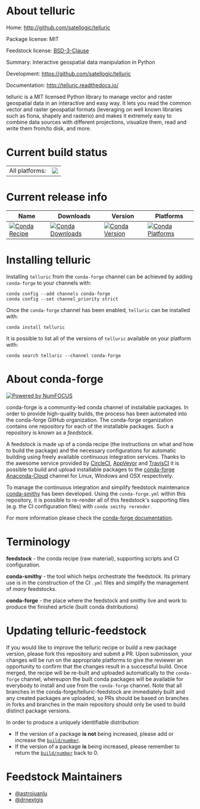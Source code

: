 About telluric
==============

Home: http://github.com/satellogic/telluric

Package license: MIT

Feedstock license: [BSD-3-Clause](https://github.com/conda-forge/telluric-feedstock/blob/master/LICENSE.txt)

Summary: Interactive geospatial data manipulation in Python

Development: https://github.com/satellogic/telluric

Documentation: http://telluric.readthedocs.io/

telluric is a MIT licensed Python library to manage vector and raster
geospatial data in an interactive and easy way. It lets you read the common
vector and raster geospatial formats (leveraging on well known libraries
such as fiona, shapely and rasterio) and makes it extremely easy to combine
data sources with different projections, visualize them, read and write
them from/to disk, and more.


Current build status
====================


<table><tr><td>All platforms:</td>
    <td>
      <a href="https://dev.azure.com/conda-forge/feedstock-builds/_build/latest?definitionId=4382&branchName=master">
        <img src="https://dev.azure.com/conda-forge/feedstock-builds/_apis/build/status/telluric-feedstock?branchName=master">
      </a>
    </td>
  </tr>
</table>

Current release info
====================

| Name | Downloads | Version | Platforms |
| --- | --- | --- | --- |
| [![Conda Recipe](https://img.shields.io/badge/recipe-telluric-green.svg)](https://anaconda.org/conda-forge/telluric) | [![Conda Downloads](https://img.shields.io/conda/dn/conda-forge/telluric.svg)](https://anaconda.org/conda-forge/telluric) | [![Conda Version](https://img.shields.io/conda/vn/conda-forge/telluric.svg)](https://anaconda.org/conda-forge/telluric) | [![Conda Platforms](https://img.shields.io/conda/pn/conda-forge/telluric.svg)](https://anaconda.org/conda-forge/telluric) |

Installing telluric
===================

Installing `telluric` from the `conda-forge` channel can be achieved by adding `conda-forge` to your channels with:

```
conda config --add channels conda-forge
conda config --set channel_priority strict
```

Once the `conda-forge` channel has been enabled, `telluric` can be installed with:

```
conda install telluric
```

It is possible to list all of the versions of `telluric` available on your platform with:

```
conda search telluric --channel conda-forge
```


About conda-forge
=================

[![Powered by NumFOCUS](https://img.shields.io/badge/powered%20by-NumFOCUS-orange.svg?style=flat&colorA=E1523D&colorB=007D8A)](http://numfocus.org)

conda-forge is a community-led conda channel of installable packages.
In order to provide high-quality builds, the process has been automated into the
conda-forge GitHub organization. The conda-forge organization contains one repository
for each of the installable packages. Such a repository is known as a *feedstock*.

A feedstock is made up of a conda recipe (the instructions on what and how to build
the package) and the necessary configurations for automatic building using freely
available continuous integration services. Thanks to the awesome service provided by
[CircleCI](https://circleci.com/), [AppVeyor](https://www.appveyor.com/)
and [TravisCI](https://travis-ci.com/) it is possible to build and upload installable
packages to the [conda-forge](https://anaconda.org/conda-forge)
[Anaconda-Cloud](https://anaconda.org/) channel for Linux, Windows and OSX respectively.

To manage the continuous integration and simplify feedstock maintenance
[conda-smithy](https://github.com/conda-forge/conda-smithy) has been developed.
Using the ``conda-forge.yml`` within this repository, it is possible to re-render all of
this feedstock's supporting files (e.g. the CI configuration files) with ``conda smithy rerender``.

For more information please check the [conda-forge documentation](https://conda-forge.org/docs/).

Terminology
===========

**feedstock** - the conda recipe (raw material), supporting scripts and CI configuration.

**conda-smithy** - the tool which helps orchestrate the feedstock.
                   Its primary use is in the construction of the CI ``.yml`` files
                   and simplify the management of *many* feedstocks.

**conda-forge** - the place where the feedstock and smithy live and work to
                  produce the finished article (built conda distributions)


Updating telluric-feedstock
===========================

If you would like to improve the telluric recipe or build a new
package version, please fork this repository and submit a PR. Upon submission,
your changes will be run on the appropriate platforms to give the reviewer an
opportunity to confirm that the changes result in a successful build. Once
merged, the recipe will be re-built and uploaded automatically to the
`conda-forge` channel, whereupon the built conda packages will be available for
everybody to install and use from the `conda-forge` channel.
Note that all branches in the conda-forge/telluric-feedstock are
immediately built and any created packages are uploaded, so PRs should be based
on branches in forks and branches in the main repository should only be used to
build distinct package versions.

In order to produce a uniquely identifiable distribution:
 * If the version of a package **is not** being increased, please add or increase
   the [``build/number``](https://docs.conda.io/projects/conda-build/en/latest/resources/define-metadata.html#build-number-and-string).
 * If the version of a package **is** being increased, please remember to return
   the [``build/number``](https://docs.conda.io/projects/conda-build/en/latest/resources/define-metadata.html#build-number-and-string)
   back to 0.

Feedstock Maintainers
=====================

* [@astrojuanlu](https://github.com/astrojuanlu/)
* [@drnextgis](https://github.com/drnextgis/)

